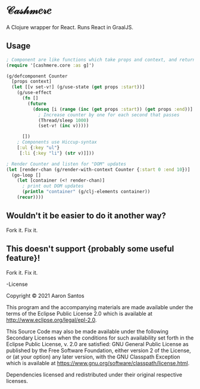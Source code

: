 # 𝒞𝒶𝓈𝒽𝓂𝑒𝓇𝑒

A Clojure wrapper for React. Runs React in GraalJS.

## Usage

```clojure
; Component are like functions which take props and context, and return elements
(require '[cashmere.core :as g]')

(g/defcomponent Counter
  [props context]
  (let [[v set-v!] (g/use-state (get props :start))]
    (g/use-effect
      (fn []
        (future
          (doseq [i (range (inc (get props :start)) (get props :end))]
            ; Increase counter by one for each second that passes
            (Thread/sleep 1000)
            (set-v! (inc v)))))

      [])
    ; Components use Hiccup-syntax
    [:ul {:key "ul"}
     [:li {:key "li"} (str v)]]))

; Render Counter and listen for "DOM" updates
(let [render-chan (g/render-with-context Counter {:start 0 :end 10})]
  (go-loop []
    (let [container (<! render-chan)]
      ; print out DOM updates
      (println "container" (g/clj-elements container))
    (recur))))
```

## Wouldn't it be easier to do it another way?

Fork it. Fix it.

## This doesn't support {probably some useful feature}!

Fork it. Fix it.

-License

Copyright © 2021 Aaron Santos

This program and the accompanying materials are made available under the
terms of the Eclipse Public License 2.0 which is available at
http://www.eclipse.org/legal/epl-2.0.

This Source Code may also be made available under the following Secondary
Licenses when the conditions for such availability set forth in the Eclipse
Public License, v. 2.0 are satisfied: GNU General Public License as published by
the Free Software Foundation, either version 2 of the License, or (at your
option) any later version, with the GNU Classpath Exception which is available
at https://www.gnu.org/software/classpath/license.html.

Dependencies licensed and redistributed under their original respective licenses.
